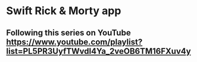 # Swift Rick & Morty app

## Following this series on YouTube https://www.youtube.com/playlist?list=PL5PR3UyfTWvdl4Ya_2veOB6TM16FXuv4y
